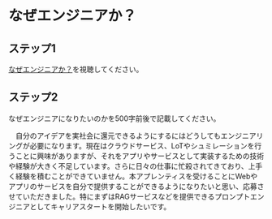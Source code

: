 # なぜエンジニアか？

## ステップ1

[なぜエンジニアか？](https://youtu.be/-aYlGr6W7iA)を視聴してください。

## ステップ2

なぜエンジニアになりたいのかを500字前後で記載してください。

　自分のアイデアを実社会に還元できるようにするにはどうしてもエンジニアリングが必要になります。現在はクラウドサービス、LoTやシュミレーションを行うことに興味がありますが、それをアプリやサービスとして実装するための技術や経験が大きく不足しています。さらに日々の仕事に忙殺されてきており、上手く経験を積むことができていません。本アプレンティスを受けることにWebやアプリのサービスを自分で提供することができるようになりたいと思い、応募させていただきました。特にまずはRAGサービスなどを提供できるプロンプトエンジニアとしてキャリアスタートを開始したいです。

